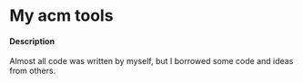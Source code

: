 # My acm tools

#### Description

Almost all code was written by myself, but I borrowed some code and ideas from others.
